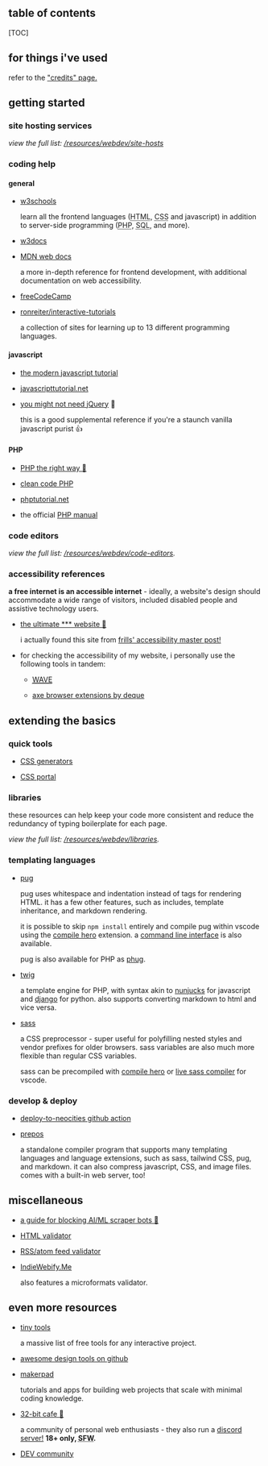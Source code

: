 <section>

<h2>table of contents</h2>

[TOC]

</section>

<section>

## for things i've used

refer to the ["credits" page.](/credits)

</section>

<section>

## getting started

### site hosting services

*view the full list: [/resources/webdev/site-hosts](/resources/webdev/site-hosts)*


### coding help

#### general

- [w3schools](https://www.w3schools.com/)

    learn all the frontend languages (<abbr title="HyperText Markup Language">HTML</abbr>, <abbr title="Cascading Stylesheets">CSS</abbr> and javascript) in addition to server-side programming (<abbr title="PHP Hypertext Preprocessor">PHP</abbr>, <abbr title="Structured Query Language">SQL</abbr>, and more).

- [w3docs](https://www.w3docs.com/)

- [MDN web docs](https://developer.mozilla.org/en-US/docs/Learn)

    a more in-depth reference for frontend development, with additional documentation on web accessibility.

- [freeCodeCamp](https://www.freecodecamp.org/)

- [ronreiter/interactive-tutorials](https://github.com/ronreiter/interactive-tutorials)

    a collection of sites for learning up to 13 different programming languages.

#### javascript

- [the modern javascript tutorial](https://javascript.info/)

- [javascripttutorial.net](https://www.javascripttutorial.net/)

- [you might not need jQuery](https://youmightnotneedjquery.com/) 👑

    this is a good supplemental reference if you're a staunch vanilla javascript purist 👍

#### PHP

- [PHP the right way 👑](https://phptherightway.com/)

- [clean code PHP](https://github.com/piotrplenik/clean-code-php)

- [phptutorial.net](https://www.phptutorial.net/)

- the official [PHP manual](https://www.php.net/docs.php)


### code editors

*view the full list: [/resources/webdev/code-editors](/resources/webdev/code-editors).*


### accessibility references

**a free internet is an accessible internet** - ideally, a website's design should accommodate a wide range of visitors, included disabled people and assistive technology users.

- [the ultimate *** website 👑](https://theultimatemotherfuckingwebsite.com/)

    i actually found this site from [frills' accessibility master post!](https://fri11s.neocities.org/blog/accessibility/)

- for checking the accessibility of my website, i personally use the following tools in tandem:

    - [<abbr title="web accessibility evaluation tool">WAVE</abbr>](https://wave.webaim.org/)

    - [axe browser extensions by deque](https://www.deque.com/axe/browser-extensions/)


</section>

<section>

## extending the basics

### quick tools

- [CSS generators](https://css-generators.com/)

- [CSS portal](https://www.cssportal.com/)

### libraries

these resources can help keep your code more consistent and reduce the redundancy of typing boilerplate for each page.

*view the full list: [/resources/webdev/libraries](/resources/webdev/libraries).*

### templating languages

- [pug](https://github.com/pugjs/pug#syntax)

    pug uses whitespace and indentation instead of tags for rendering HTML. it has a few other features, such as includes, template inheritance, and markdown rendering.
    
    it is possible to skip `npm install` entirely and compile pug within vscode using the [compile hero](https://marketplace.visualstudio.com/items?itemName=Wscats.qf) extension. a [command line interface](https://github.com/pugjs/pug-cli) is also available.

    pug is also available for PHP as [phug](https://phug-lang.com/).

- [twig](https://twig.symfony.com/)

    a template engine for PHP, with syntax akin to [nunjucks](https://mozilla.github.io/nunjucks/) for javascript and [django](https://docs.djangoproject.com/en/4.2/topics/templates/) for python. also supports converting markdown to html and vice versa.

- [sass](https://sass-lang.com/)

    a CSS preprocessor - super useful for polyfilling nested styles and vendor prefixes for older browsers. sass variables are also much more flexible than regular CSS variables.
    
    sass can be precompiled with [compile hero](https://github.com/Wscats/compile-hero) or [live sass compiler](https://marketplace.visualstudio.com/items?itemName=glenn2223.live-sass) for vscode.

### develop & deploy

- [deploy-to-neocities github action](https://github.com/marketplace/actions/deploy-to-neocities)

- [prepos](https://prepros.io/)

    a standalone compiler program that supports many templating languages and language extensions, such as sass, tailwind CSS, pug, and markdown. it can also compress javascript, CSS, and image files. comes with a built-in web server, too!

</section>

<section>

## miscellaneous

- [a guide for blocking <abbr title="artificial intelligence">AI</abbr>/<abbr title="machine learning">ML</abbr> scraper bots 👑](https://neil-clarke.com/block-the-bots-that-feed-ai-models-by-scraping-your-website/)

- [HTML validator](https://validator.w3.org/)

- [RSS/atom feed validator](https://validator.w3.org/feed/)

- [IndieWebify.Me](https://indiewebify.me/)

    also features a microformats validator.


</section>

<section>

## even more resources

- [tiny tools](https://tinytools.directory/)

    a massive list of free tools for any interactive project.

- [awesome design tools on github](https://github.com/goabstract/Awesome-Design-Tools)

- [makerpad](https://makerpad.zapier.com/)

    tutorials and apps for building web projects that scale with minimal coding knowledge.

- [32-bit cafe 👑](https://32bit.cafe/)

    a community of personal web enthusiasts - they also run a [discord server!](https://32bit.cafe/discord/) **18+ only, <abbr title="safe for work">SFW</abbr>.**

- [DEV community](https://dev.to/)


</section>
